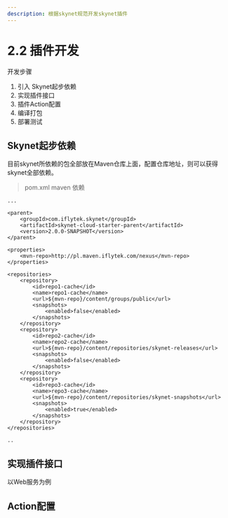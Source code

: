 ```yaml
---
description: 根据skynet规范开发skynet插件
---
```


# 2.2 插件开发

开发步骤

1. 引入 Skynet起步依赖
2. 实现插件接口
3. 插件Action配置
4. 编译打包
5. 部署测试

## Skynet起步依赖

目前skynet所依赖的包全部放在Maven仓库上面，配置仓库地址，则可以获得skynet全部依赖。

> pom.xml maven 依赖

```markup
...

<parent>
    <groupId>com.iflytek.skynet</groupId>
    <artifactId>skynet-cloud-starter-parent</artifactId>
    <version>2.0.0-SNAPSHOT</version>
</parent>

<properties>
    <mvn-repo>http://pl.maven.iflytek.com/nexus</mvn-repo>
</properties>

<repositories>
    <repository>
        <id>repo1-cache</id>
        <name>repo1-cache</name>
        <url>${mvn-repo}/content/groups/public</url>
        <snapshots>
            <enabled>false</enabled>
        </snapshots>
    </repository>
    <repository>
        <id>repo2-cache</id>
        <name>repo2-cache</name>
        <url>${mvn-repo}/content/repositories/skynet-releases</url>
        <snapshots>
            <enabled>false</enabled>
        </snapshots>
    </repository>
    <repository>
        <id>repo3-cache</id>
        <name>repo3-cache</name>
        <url>${mvn-repo}/content/repositories/skynet-snapshots</url>
        <snapshots>
            <enabled>true</enabled>
        </snapshots>
    </repository>
</repositories>

..
```

## 实现插件接口

以Web服务为例

## Action配置

